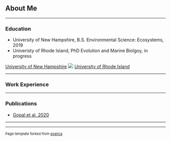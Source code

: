 ## About Me

---
### Education
* University of New Hampshire, B.S. Environmental Science: Ecosystems, 2019 
* Univeristy of Rhode Island, PhD Evolution and Marine Biolgoy, in progress

[University of New Hampshire](/sample_page)
<img src="images/dummy_thumbnail.jpg?raw=true"/>
[University of Rhode Island](/sample_page)

---
### Work Experience

---
### Publications

- [Gopal et al. 2020](http://bloose.github.io/pdf/Gopal_2020.pdf/)

---




---
<p style="font-size:11px">Page template forked from <a href="https://github.com/evanca/quick-portfolio">evanca</a></p>
<!-- Remove above link if you don't want to attibute -->
